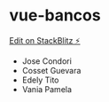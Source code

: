 # vue-bancos

[Edit on StackBlitz ⚡️](https://stackblitz.com/edit/vue-3drujo)
- Jose Condori
- Cosset Guevara
- Edely Tito
- Vania Pamela